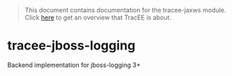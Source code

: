> This document contains documentation for the tracee-jaxws module. Click [here](/README.md) to get an overview that TracEE is about.

# tracee-jboss-logging

Backend implementation for jboss-logging 3+